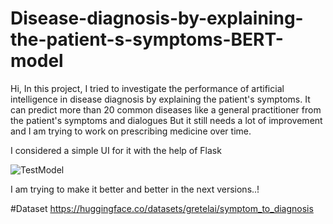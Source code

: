 # Disease-diagnosis-by-explaining-the-patient-s-symptoms-BERT-model
Hi,
In this project, I tried to investigate the performance of artificial intelligence in disease diagnosis by explaining the patient's symptoms.
It can predict more than 20 common diseases like a general practitioner from the patient's symptoms and dialogues
But it still needs a lot of improvement and I am trying to work on prescribing medicine over time.

I considered a simple UI for it with the help of Flask

![TestModel](https://github.com/MojtabaZarreh/Disease-diagnosis-by-explaining-the-patient-s-symptoms-BERT-model-/assets/71370569/3605c6ad-fa40-4ec1-94a2-4478c7d1aaa8)


I am trying to make it better and better in the next versions..!

#Dataset
https://huggingface.co/datasets/gretelai/symptom_to_diagnosis
